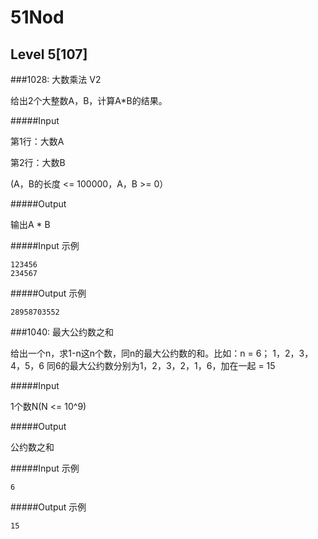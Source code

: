 # 51Nod

## Level 5[107]

###1028: 大数乘法 V2

给出2个大整数A，B，计算A*B的结果。

#####Input

第1行：大数A

第2行：大数B

(A，B的长度 <= 100000，A，B >= 0）

#####Output

输出A * B

#####Input 示例

    123456
    234567

#####Output 示例

    28958703552

###1040: 最大公约数之和

给出一个n，求1-n这n个数，同n的最大公约数的和。比如：n = 6；
1，2，3，4，5，6 同6的最大公约数分别为1，2，3，2，1，6，加在一起 = 15

#####Input

1个数N(N <= 10^9)

#####Output

公约数之和

#####Input 示例

    6

#####Output 示例

    15